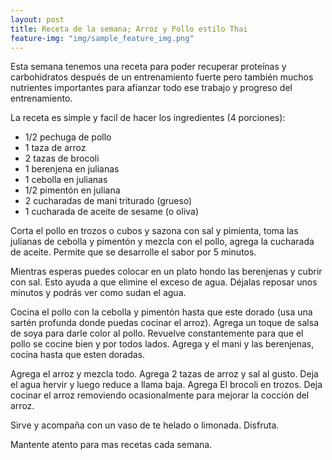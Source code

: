 ```yaml
---
layout: post
title: Receta de la semana; Arroz y Pollo estilo Thai
feature-img: "img/sample_feature_img.png"
---
```

Esta semana tenemos una receta para poder recuperar proteínas y carbohidratos después de un entrenamiento fuerte pero también muchos nutrientes importantes para afianzar todo ese trabajo y progreso del entrenamiento.

La receta es simple y facil de hacer los ingredientes (4 porciones):

* 1/2 pechuga de pollo
* 1 taza de arroz
* 2 tazas de brocoli
* 1 berenjena en julianas
* 1 cebolla en julianas
* 1/2 pimentón en juliana
* 2 cucharadas de mani triturado (grueso)
* 1 cucharada de aceite de sesame (o oliva)

Corta el pollo en trozos o cubos y sazona con sal y pimienta, toma las julianas de cebolla y pimentón y mezcla con el pollo, agrega la cucharada de aceite. Permite que se desarrolle el sabor por 5 minutos.

Mientras esperas puedes colocar en un plato hondo las berenjenas y cubrir con sal. Esto ayuda a que elimine el exceso de agua. Déjalas reposar unos minutos y podrás ver como sudan el agua.

Cocina el pollo con la cebolla y pimentón hasta que este dorado (usa una sartén profunda donde puedas cocinar el arroz). Agrega un toque de salsa de soya para darle color al pollo. Revuelve constantemente para que el pollo se cocine bien y por todos lados. Agrega y el mani y las berenjenas, cocina hasta que esten doradas.

Agrega el arroz y mezcla todo. Agrega 2 tazas de arroz y sal al gusto. Deja el agua hervir y luego reduce a llama baja. Agrega El brocoli en trozos. Deja cocinar el arroz removiendo ocasionalmente para mejorar la cocción del arroz.

Sirve y acompaña con un vaso de te helado o limonada. Disfruta.

Mantente atento para mas recetas cada semana.